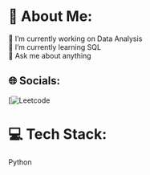 # 💫 About Me:
🔭 I’m currently working on Data Analysis<br>🌱 I’m currently learning SQL<br>💬 Ask me about anything


## 🌐 Socials:
[![Leetcode](https://leetcode.com/mavekk) 

# 💻 Tech Stack:
Python

